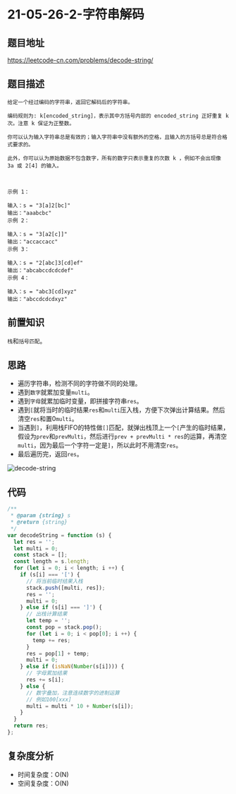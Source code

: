 # 21-05-26-2-字符串解码

## 题目地址

<https://leetcode-cn.com/problems/decode-string/>

## 题目描述

```
给定一个经过编码的字符串，返回它解码后的字符串。

编码规则为: k[encoded_string]，表示其中方括号内部的 encoded_string 正好重复 k 次。注意 k 保证为正整数。

你可以认为输入字符串总是有效的；输入字符串中没有额外的空格，且输入的方括号总是符合格式要求的。

此外，你可以认为原始数据不包含数字，所有的数字只表示重复的次数 k ，例如不会出现像 3a 或 2[4] 的输入。

 

示例 1：

输入：s = "3[a]2[bc]"
输出："aaabcbc"
示例 2：

输入：s = "3[a2[c]]"
输出："accaccacc"
示例 3：

输入：s = "2[abc]3[cd]ef"
输出："abcabccdcdcdef"
示例 4：

输入：s = "abc3[cd]xyz"
输出："abccdcdcdxyz"

```

## 前置知识

`栈`和`括号匹配`。

## 思路

+ 遍历字符串，检测不同的字符做不同的处理。
+ 遇到`数字`就累加变量`multi`。
+ 遇到`字母`就累加临时变量，即拼接字符串`res`。
+ 遇到`[`就将当时的临时结果`res`和`multi`压入栈，方便下次弹出计算结果。然后清空`res`和置0`multi`。
+ 当遇到`]`，利用栈FIFO的特性做`[]`匹配，就弹出栈顶上一个`[`产生的临时结果，假设为`prev`和`prevMulti`，然后进行`prev + prevMulti * res`的运算，再清空`multi`，因为最后一个字符一定是`]`，所以此时不用清空`res`。
+ 最后遍历完，返回`res`。

<img :src="$withBase('/decode-string.png')" alt="decode-string">


## 代码
``` javascript
/**
 * @param {string} s
 * @return {string}
 */
var decodeString = function (s) {
  let res = '';
  let multi = 0;
  const stack = [];
  const length = s.length;
  for (let i = 0; i < length; i ++) {
    if (s[i] === '[') {
      // 将当前临时结果入栈
      stack.push([multi, res]);
      res = '';
      multi = 0;
    } else if (s[i] === ']') {
      // 出栈计算结果
      let temp = '';
      const pop = stack.pop();
      for (let i = 0; i < pop[0]; i ++) {
        temp += res;
      }
      res = pop[1] + temp;
      multi = 0;
    } else if (isNaN(Number(s[i]))) {
      // 字母累加结果
      res += s[i];
    } else {
      // 数字叠加，注意连续数字的进制运算
      // 例如100[xxx]
      multi = multi * 10 + Number(s[i]);
    }
  }
  return res;
};
```

## 复杂度分析
+ 时间复杂度：O(N)
+ 空间复杂度：O(N)

